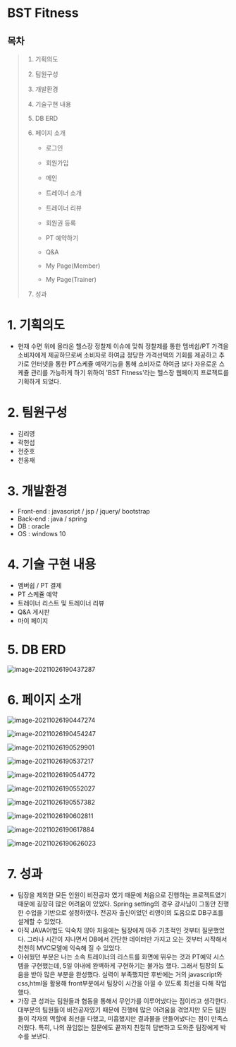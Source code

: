 # BST Fitness

## 목차
>1. 기획의도
>2. 팀원구성
>3. 개발환경
>4. 기술구현 내용
>5. DB ERD
>6. 페이지 소개
>
>     * 로그인
>
>     * 회원가입
>
>     * 메인
>
>     * 트레이너 소개
>
>     * 트레이너 리뷰
>
>     * 회원권 등록
>
>     * PT 예약하기
>
>     * Q&A
>
>     * My Page(Member)
>
>     * My Page(Trainer)
>7. 성과

# 1. 기획의도

* 현재 수면 위에 올라온 헬스장 정찰제 이슈에 맞춰 정찰제를 통한 멤버쉽/PT 가격을 소비자에게 제공하므로써 소비자로 하여금 정당한 가격선택의 기회를 제공하고 추가로 인터넷을 통한 PT스케쥴 예약기능을 통해 소비자로 하여금 보다 자유로운 스케쥴 관리를 가능하게 하기 위하여 'BST Fitness'라는 헬스장 웹페이지 프로젝트를 기획하게 되었다.

# 2. 팀원구성

* 김리영
* 곽헌섭
* 전준호
* 천웅재

# 3. 개발환경

* Front-end : javascript / jsp / jquery/ bootstrap
* Back-end : java / spring
* DB : oracle
* OS : windows 10

# 4. 기술 구현 내용

* 멤버쉽 / PT 결제
* PT 스케쥴 예약
* 트레이너 리스트 및 트레이너 리뷰
* Q&A 게시판
* 마이 페이지

# 5. DB ERD

![image-20211026190437287](README.assets/image-20211026190437287.png)



# 6. 페이지 소개

![image-20211026190447274](README.assets/image-20211026190447274.png)

![image-20211026190454247](README.assets/image-20211026190454247.png)

![image-20211026190529901](README.assets/image-20211026190529901.png)

![image-20211026190537217](README.assets/image-20211026190537217.png)

![image-20211026190544772](README.assets/image-20211026190544772.png)

![image-20211026190552027](README.assets/image-20211026190552027.png)

![image-20211026190557382](README.assets/image-20211026190557382.png)

![image-20211026190602811](README.assets/image-20211026190602811.png)

![image-20211026190617884](README.assets/image-20211026190617884.png)

![image-20211026190626023](README.assets/image-20211026190626023.png)

# 7. 성과

* 팀장을 제외한 모든 인원이 비전공자 였기 때문에 처음으로 진행하는 프로젝트였기 때문에 굉장히 많은 어려움이 있었다. Spring setting의 경우 강사님이 그동안 진행한 수업을 기반으로 설정하였다. 전공자 출신이었던 리영이의 도움으로 DB구조를 설계할 수 있었다.
* 아직 JAVA어법도 익숙치 않아 처음에는 팀장에게 아주 기초적인 것부터 질문했었다. 그러나 시간이 지나면서 DB에서 간단한 데이터만 가지고 오는 것부터 시작해서 천천히 MVC모델에 익숙해 질 수 있었다.
* 아쉬웠던 부분은 나는 소속 트레이너의 리스트를 화면에 뛰우는 것과 PT예약 시스템을 구현했는데, 5일 이내에 완벽하게 구현하기는 불가능 했다. 그래서 팀장의 도움을 받아 많은 부분을 완성했다. 실력이 부족했지만 후반에는 거의 javascript와 css,html을 활용해 front부분에서 팀장이 시간을 아낄 수 있도록 최선을 다해 작업했다.
* 가장 큰 성과는 팀원들과 협동을 통해서 무언가를 이루어냈다는 점이라고 생각한다. 대부분의 팀원들이 비전공자였기 때문에 진행에 많은 어려움을 겪었지만 모든 팀원들이 각자의 역할에 최선을 다했고, 미흡했지만 결과물을 만들어냈다는 점이 만족스러웠다. 특히, 나의 끊임없는 질문에도 끝까지 친절히 답변하고 도와준 팀장에게 박수를 보낸다.
